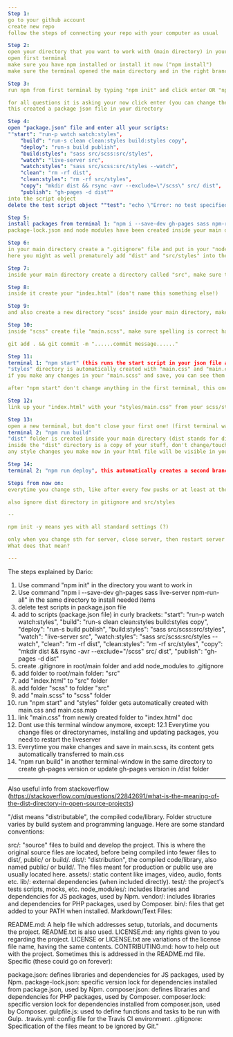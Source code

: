 ```yaml
---
Step 1:
go to your github account
create new repo
follow the steps of connecting your repo with your computer as usual

Step 2:
open your directory that you want to work with (main directory) in your IDE (for example VSC)
open first terminal
make sure you have npm installed or install it now ("npm install")
make sure the terminal opened the main directory and in the right branch (?)

Step 3:
run npm from first terminal by typing "npm init" and click enter OR "npm init -y" + enter and skip the next step

for all questions it is asking your now click enter (you can change these later in json file)
this created a package json file in your directory

Step 4:
open "package.json" file and enter all your scripts:
""start": "run-p watch watch:styles",
    "build": "run-s clean clean:styles build:styles copy",
    "deploy": "run-s build publish",
    "build:styles": "sass src/scss:src/styles",
    "watch": "live-server src",
    "watch:styles": "sass src/scss:src/styles --watch",
    "clean": "rm -rf dist",
    "clean:styles": "rm -rf src/styles",
    "copy": "mkdir dist && rsync -avr --exclude=\"/scss\" src/ dist",
    "publish": "gh-pages -d dist""
into the script object
delete the test script object ""test": "echo \"Error: no test specified\" && exit 1"", make any other changes as needed, save, close

Step 5:
install packages from terminal 1: "npm i --save-dev gh-pages sass npm-run-all live-server" ("npm i --save-dev" or "npm install --save-dev" + package names, dev stands for development)
package-lock.json and node modules have been created inside your main directory

Step 6:
in your main directory create a ".gitignore" file and put in your "node_modules" (so that when you push your github the node modules won't be shared)
here you might as well prematurely add "dist" and "src/styles" into the ".gitignore" file to save two extra steps, always make sure the spelling is the same and save

Step 7:
inside your main directory create a directory called "src", make sure the spelling is the same and correct!

Step 8:
inside it create your "index.html" (don't name this something else!)

Step 9:
and also create a new directory "scss" inside your main directory, make sure spelling is correct (not capitalized!) and has the same name (if the names are not the same it won't work)

Step 10:
inside "scss" create file "main.scss", make sure spelling is correct has to be same name!

git add . && git commit -m "......commit message......"

Step 11:
terminal 1: "npm start" (this runs the start script in your json file and starts your client server? node modules)
"styles" directory is automatically created with "main.css" and "main.css.map" in it
if you make any changes in your "main.scss" and save, you can see them in your "main.css" (but do not change anything inside your CSS file! From now on only work from scss in your src/scss directory)

after "npm start" don't change anything in the first terminal, this one is for the client server (???), except for when you change files or directorynames etc., installing and updating packages, you need to restart the liveserver

Step 12:
link up your "index.html" with your "styles/main.css" from your scss/styles folder (Not from dist folder! And not the scss file!)

Step 13:
open a new terminal, but don't close your first one! (first terminal watches all the changes)
terminal 2: "npm run build"
"dist" folder is created inside your main directory (dist stands for distributable, not distribution. It is the directory that once everything has been compiled, gulped, transpiled, assembled and produced from all the other sources and files and trinkets etc.. this is what you want to distribute or indicate to others that it is the distributable!)
inside the "dist" directory is a copy of your stuff, don't change/touch!
any style changes you make now in your html file will be visible in your browser live, see how the info in your terminal 1 changes?

Step 14:
terminal 2: "npm run deploy", this automatically creates a second branch "gh-pages" in your git hub repo

Steps from now on:
everytime you change sth, like after every few pushs or at least at the end of the day run "npm run build" (updates/creates dist directory) and then "npm run deploy" (updates/creates gh-pages on github) to update gh-pages

also ignore dist directory in gitignore and src/styles

--

npm init -y means yes with all standard settings (?)

only when you change sth for server, close server, then restart server
What does that mean?

---
```


The steps explained by Dario:

1. Use command "npm init" in the directory you want to work in
2. Use command "npm i --save-dev gh-pages sass live-server npm-run-all" in the same directory to install needed items
3. delete test scripts in package.json file
4. add to scripts (package.json file) in curly brackets:
   "start": "run-p watch watch:styles",
   "build": "run-s clean clean:styles build:styles copy",
   "deploy": "run-s build publish",
   "build:styles": "sass src/scss:src/styles",
   "watch": "live-server src",
   "watch:styles": "sass src/scss:src/styles --watch",
   "clean": "rm -rf dist",
   "clean:styles": "rm -rf src/styles",
   "copy": "mkdir dist && rsync -avr --exclude=\"/scss\" src/ dist",
   "publish": "gh-pages -d dist"
5. create .gitignore in root/main folder and add node_modules to .gitignore
6. add folder to root/main folder: "src"
7. add "index.html" to "src" folder
8. add folder "scss" to folder "src"
9. add "main.scss" to "scss" folder
10. run "npm start" and "styles" folder gets automatically created with main.css and main.css.map
11. link "main.css" from newly created folder to "index.html" doc
12. Dont use this terminal window anymore, except:
    12.1 Everytime you change files or directorynames, installing and updating packages, you need to restart the liveserver
13. Everytime you make changes and save in main.scss, its content gets automatically transferred to main.css
14. "npm run build" in another terminal-window in the same directory to create gh-pages version or update gh-pages version in /dist folder

---

Also useful info from stackoverflow (https://stackoverflow.com/questions/22842691/what-is-the-meaning-of-the-dist-directory-in-open-source-projects)

"/dist means "distributable", the compiled code/library.
Folder structure varies by build system and programming language. Here are some standard conventions:

src/: "source" files to build and develop the project. This is where the original source files are located, before being compiled into fewer files to dist/, public/ or build/.
dist/: "distribution", the compiled code/library, also named public/ or build/. The files meant for production or public use are usually located here.
assets/: static content like images, video, audio, fonts etc.
lib/: external dependencies (when included directly).
test/: the project's tests scripts, mocks, etc.
node_modules/: includes libraries and dependencies for JS packages, used by Npm.
vendor/: includes libraries and dependencies for PHP packages, used by Composer.
bin/: files that get added to your PATH when installed.
Markdown/Text Files:

README.md: A help file which addresses setup, tutorials, and documents the project. README.txt is also used.
LICENSE.md: any rights given to you regarding the project. LICENSE or LICENSE.txt are variations of the license file name, having the same contents.
CONTRIBUTING.md: how to help out with the project. Sometimes this is addressed in the README.md file.
Specific (these could go on forever):

package.json: defines libraries and dependencies for JS packages, used by Npm.
package-lock.json: specific version lock for dependencies installed from package.json, used by Npm.
composer.json: defines libraries and dependencies for PHP packages, used by Composer.
composer.lock: specific version lock for dependencies installed from composer.json, used by Composer.
gulpfile.js: used to define functions and tasks to be run with Gulp.
.travis.yml: config file for the Travis CI environment.
.gitignore: Specification of the files meant to be ignored by Git."
